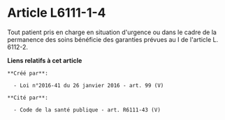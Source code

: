 # Article L6111-1-4

Tout patient pris en charge en situation d'urgence ou dans le cadre de la permanence des soins bénéficie des garanties
prévues au I de l'article L. 6112-2.

**Liens relatifs à cet article**

	**Créé par**:

	  - Loi n°2016-41 du 26 janvier 2016 - art. 99 (V)

	**Cité par**:

	  - Code de la santé publique - art. R6111-43 (V)
